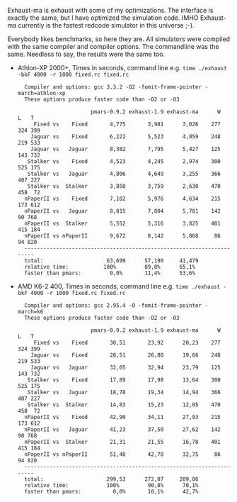 Exhaust-ma is exhaust with some of my optimizations. The interface is exactly the same, but I have optimized the simulation code. IMHO Exhaust-ma currently is the fastest redcode simulator in this universe ;-).

Everybody likes benchmarks, so here they are. All simulators were compiled with the same compiler and compiler options. The commandline was the same. Needless to say, the results were the same too.

* Athlon-XP 2000+, Times in seconds, command line e.g. `time ./exhaust -bkF 4000 -r 1000 fixed.rc fixed.rc`
  ```
    Compiler and options: gcc 3.3.2 -O2 -fomit-frame-pointer -march=athlon-xp
    These options produce faster code than -O2 or -O3

                         pmars-0.9.2 exhaust-1.9 exhaust-ma      W   L   T
       Fixed vs    Fixed       4,775       3,981      3,026    277 324 399
      Jaguar vs    Fixed       6,222       5,523      4,059    248 219 533
      Jaguar vs   Jaguar       8,382       7,795      5,427    125 143 732
     Stalker vs    Fixed       4,523       4,245      2,974    300 525 175
     Stalker vs   Jaguar       4,806       4,649      3,255    366 407 227
     Stalker vs  Stalker       3,850       3,759      2,630    470 458  72
    nPaperII vs    Fixed       7,102       5,976      4,634    215 173 612
    nPaperII vs   Jaguar       8,815       7,804      5,781    142  90 768
    nPaperII vs  Stalker       5,552       5,316      3,825    401 415 184
    nPaperII vs nPaperII       9,672       8,142      5,868     86  94 820
    ----------------------------------------------------------------------
    total:                    63,699      57,190     41,479
    relative time:           100%         89,8%      65,1%
    faster than pmars:         0,0%       11,4%      53,6%
  ```

* AMD K6-2 400, Times in seconds, command line e.g. `time ./exhaust -bkF 4000 -r 1000 fixed.rc fixed.rc`
  ```
    Compiler and options: gcc 2.95.4 -O -fomit-frame-pointer -march=k6
    These options produce faster code than -O2 or -O3

                         pmars-0.9.2 exhaust-1.9 exhaust-ma      W   L   T
       Fixed vs    Fixed       30,51       23,92      20,23    277 324 399
      Jaguar vs    Fixed       28,51       26,80      19,66    248 219 533
      Jaguar vs   Jaguar       32,05       32,94      23,79    125 143 732
     Stalker vs    Fixed       17,89       17,98      13,64    300 525 175
     Stalker vs   Jaguar       18,78       19,34      14,94    366 407 227
     Stalker vs  Stalker       14,83       15,23      12,05    470 458  72
    nPaperII vs    Fixed       42,90       34,11      27,93    215 173 612
    nPaperII vs   Jaguar       41,23       37,50      27,62    142  90 768
    nPaperII vs  Stalker       21,31       21,55      16,78    401 415 184
    nPaperII vs nPaperII       51,48       42,70      32,75     86  94 820
    ----------------------------------------------------------------------
    total:                    299,53      272,07     209,86
    relative time:            100%         90,8%      70,1%
    faster than pmars:          0,0%       10,1%      42,7%
  ```
